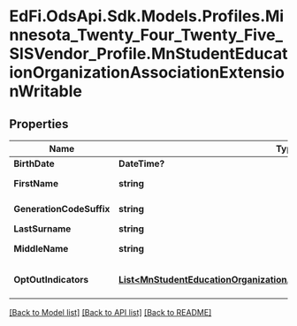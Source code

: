 # EdFi.OdsApi.Sdk.Models.Profiles.Minnesota_Twenty_Four_Twenty_Five_SISVendor_Profile.MnStudentEducationOrganizationAssociationExtensionWritable

## Properties

Name | Type | Description | Notes
------------ | ------------- | ------------- | -------------
**BirthDate** | **DateTime?** | The month, day, and year on which an individual was born. | [optional] 
**FirstName** | **string** | A name given to an individual at birth, baptism, or during another naming ceremony, or through legal change. | [optional] 
**GenerationCodeSuffix** | **string** | An appendage, if any, used to denote an individual&#39;s generation in his family (e.g., Jr., Sr., III). | [optional] 
**LastSurname** | **string** | The name borne in common by members of a family. | [optional] 
**MiddleName** | **string** | A secondary name given to an individual at birth, baptism, or during another naming ceremony. | [optional] 
**OptOutIndicators** | [**List&lt;MnStudentEducationOrganizationAssociationOptOutIndicatorsWritable&gt;**](MnStudentEducationOrganizationAssociationOptOutIndicatorsWritable.md) | An unordered collection of studentEducationOrganizationAssociationOptOutIndicators. Opt Out Indicators. | [optional] 

[[Back to Model list]](../README.md#documentation-for-models) [[Back to API list]](../README.md#documentation-for-api-endpoints) [[Back to README]](../README.md)

